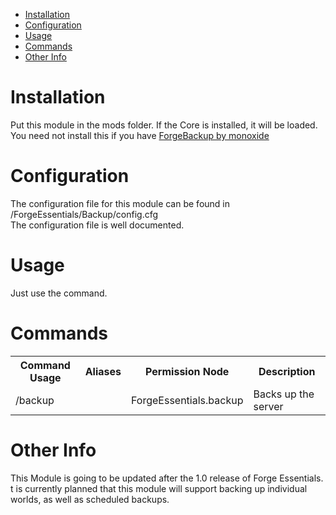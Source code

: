 * [Installation](#install)
* [Configuration](#config)
* [Usage](#use)
* [Commands](#command)
* [Other Info](#other)

# Installation <a name="install"></a>
Put this module in the mods folder. If the Core is installed, it will be loaded.
You need not install this if you have [ForgeBackup by monoxide](https://github.com/monoxide0184/ForgeBackup)

# Configuration <a name="config"></a>
The configuration file for this module can be found in <serverDir>/ForgeEssentials/Backup/config.cfg  
The configuration file is well documented.

# Usage <a name="use"></a>
Just use the command.

# Commands <a name="command"></a>
<table>
	<tr>
		<th>Command Usage</th>
		<th>Aliases</th>
		<th>Permission Node</th>
		<th>Description</th>
	</tr>
	<tr>
		<td>/backup</td>
		<td></td>
		<td>ForgeEssentials.backup</td>
		<td>Backs up the server</td>
	</tr>
	<tr>
</table>


# Other Info <a name="other"></a>
This Module is going to be updated after the 1.0 release of Forge Essentials. t is currently planned that this module will support backing up individual worlds, as well as scheduled backups.
